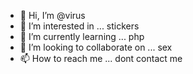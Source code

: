 - 👋 Hi, I’m @virus
- 👀 I’m interested in ... stickers
- 🌱 I’m currently learning ... php
- 💞️ I’m looking to collaborate on ... sex
- 📫 How to reach me ... dont contact me

<!---
justvirus/justvirus is a ✨ special ✨ repository because its `README.md` (this file) appears on your GitHub profile.
You can click the Preview link to take a look at your changes.
--->
